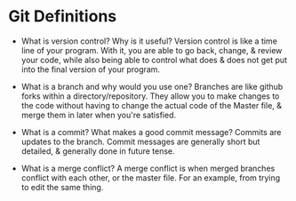 # Git Definitions
* What is version control?  Why is it useful?
Version control is like a time line of your program. With it, you are able to go back, change, & review your code, while also being able to control what does & does not get put into the final version of your program.

* What is a branch and why would you use one?
Branches are like github forks within a directory/repository. They allow you to make changes to the code without having to change the actual code of the Master file, & merge them in later when you're satisfied.

* What is a commit? What makes a good commit message?
Commits are updates to the branch. Commit messages are generally short but detailed, & generally done in future tense.

* What is a merge conflict?
A merge conflict is when merged branches conflict with each other, or the master file. For an example, from trying to edit the same thing.